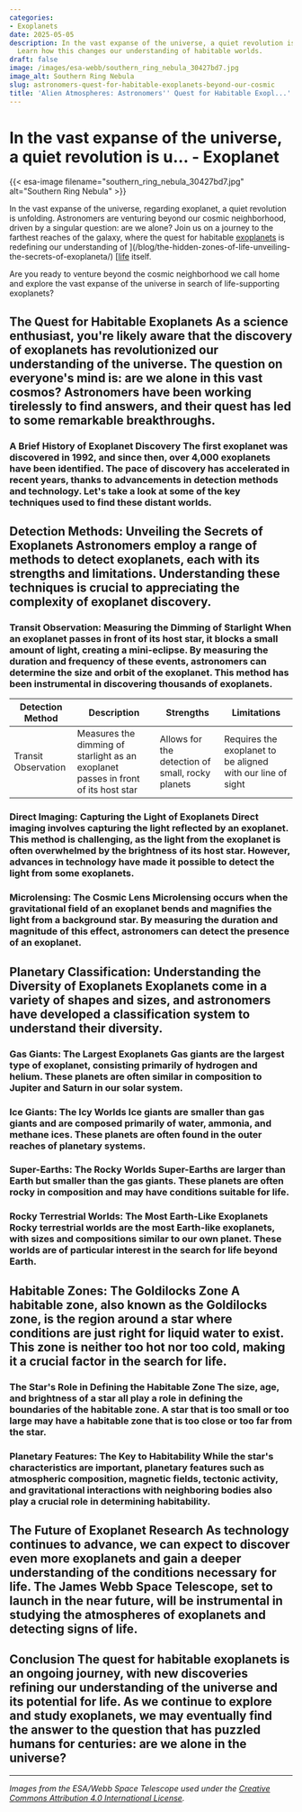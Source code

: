 ```yaml
---
categories:
- Exoplanets
date: 2025-05-05
description: In the vast expanse of the universe, a quiet revolution is unfolding.
  Learn how this changes our understanding of habitable worlds.
draft: false
image: /images/esa-webb/southern_ring_nebula_30427bd7.jpg
image_alt: Southern Ring Nebula
slug: astronomers-quest-for-habitable-exoplanets-beyond-our-cosmic
title: 'Alien Atmospheres: Astronomers'' Quest for Habitable Exopl...'
---
```


# In the vast expanse of the universe, a quiet revolution is u... - Exoplanet
{{< esa-image filename="southern_ring_nebula_30427bd7.jpg" alt="Southern Ring Nebula" >}}



In the vast expanse of the universe, regarding exoplanet, a quiet revolution is unfolding. Astronomers are venturing beyond our cosmic neighborhood, driven by a singular question: are we alone? Join us on a journey to the farthest reaches of the galaxy, where the quest for habitable [exoplanets](/blog/exploring-the-habitable-zones-of-exoplanets-beyond-our-solar/solar-system/) is redefining our understanding of ](/blog/the-hidden-zones-of-life-unveiling-the-secrets-of-exoplaneta/) [[life](/blog/exoplanets-and-the-elusive-habitable-zone) itself.

Are you ready to venture beyond the cosmic neighborhood we call home and explore the vast expanse of the universe in search of life-supporting exoplanets?

 ## The Quest for Habitable Exoplanets As a science enthusiast, you're likely aware that the discovery of exoplanets has revolutionized our understanding of the universe. The question on everyone's mind is: are we alone in this vast cosmos? Astronomers have been working tirelessly to find answers, and their quest has led to some remarkable breakthroughs.

 ### A Brief History of Exoplanet Discovery The first exoplanet was discovered in 1992, and since then, over 4,000 exoplanets have been identified. The pace of discovery has accelerated in recent years, thanks to advancements in detection methods and technology. Let's take a look at some of the key techniques used to find these distant worlds.

 ## Detection Methods: Unveiling the Secrets of Exoplanets Astronomers employ a range of methods to detect exoplanets, each with its strengths and limitations. Understanding these techniques is crucial to appreciating the complexity of exoplanet discovery.

 ### Transit Observation: Measuring the Dimming of Starlight When an exoplanet passes in front of its host star, it blocks a small amount of light, creating a mini-eclipse. By measuring the duration and frequency of these events, astronomers can determine the size and orbit of the exoplanet. This method has been instrumental in discovering thousands of exoplanets.

 | **Detection Method** | **Description** | **Strengths** | **Limitations** |
| --- | --- | --- | --- |
| Transit Observation | Measures the dimming of starlight as an exoplanet passes in front of its host star | Allows for the detection of small, rocky planets | Requires the exoplanet to be aligned with our line of sight | ### Radial Velocity: The Wobbling Star When an exoplanet orbits its host star, it causes the star to wobble slightly. By measuring the star's radial velocity, astronomers can infer the presence of an exoplanet. This method is particularly effective for detecting large, gas-giant planets.

 ### Direct Imaging: Capturing the Light of Exoplanets Direct imaging involves capturing the light reflected by an exoplanet. This method is challenging, as the light from the exoplanet is often overwhelmed by the brightness of its host star. However, advances in technology have made it possible to detect the light from some exoplanets.

 ### Microlensing: The Cosmic Lens Microlensing occurs when the gravitational field of an exoplanet bends and magnifies the light from a background star. By measuring the duration and magnitude of this effect, astronomers can detect the presence of an exoplanet.

 ## Planetary Classification: Understanding the Diversity of Exoplanets Exoplanets come in a variety of shapes and sizes, and astronomers have developed a classification system to understand their diversity.

 ### Gas Giants: The Largest Exoplanets Gas giants are the largest type of exoplanet, consisting primarily of hydrogen and helium. These planets are often similar in composition to Jupiter and Saturn in our solar system.

 ### Ice Giants: The Icy Worlds Ice giants are smaller than gas giants and are composed primarily of water, ammonia, and methane ices. These planets are often found in the outer reaches of planetary systems.

 ### Super-Earths: The Rocky Worlds Super-Earths are larger than Earth but smaller than the gas giants. These planets are often rocky in composition and may have conditions suitable for life.

 ### Rocky Terrestrial Worlds: The Most Earth-Like Exoplanets Rocky terrestrial worlds are the most Earth-like exoplanets, with sizes and compositions similar to our own planet. These worlds are of particular interest in the search for life beyond Earth.

 ## Habitable Zones: The Goldilocks Zone A habitable zone, also known as the Goldilocks zone, is the region around a star where conditions are just right for liquid water to exist. This zone is neither too hot nor too cold, making it a crucial factor in the search for life.

 ### The Star's Role in Defining the Habitable Zone The size, age, and brightness of a star all play a role in defining the boundaries of the habitable zone. A star that is too small or too large may have a habitable zone that is too close or too far from the star.

 ### Planetary Features: The Key to Habitability While the star's characteristics are important, planetary features such as atmospheric composition, magnetic fields, tectonic activity, and gravitational interactions with neighboring bodies also play a crucial role in determining habitability.

 ## The Future of Exoplanet Research As technology continues to advance, we can expect to discover even more exoplanets and gain a deeper understanding of the conditions necessary for life. The James Webb Space Telescope, set to launch in the near future, will be instrumental in studying the atmospheres of exoplanets and detecting signs of life.

 ## Conclusion The quest for habitable exoplanets is an ongoing journey, with new discoveries refining our understanding of the universe and its potential for life. As we continue to explore and study exoplanets, we may eventually find the answer to the question that has puzzled humans for centuries: are we alone in the universe?

---

*Images from the ESA/Webb Space Telescope used under the [Creative Commons Attribution 4.0 International License](https://creativecommons.org/licenses/by/4.0).*